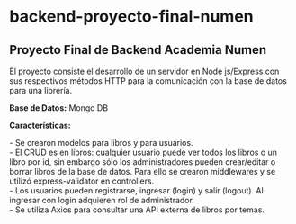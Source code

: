 # backend-proyecto-final-numen
<h2>Proyecto Final de Backend Academia Numen</h2>
<p>El proyecto consiste el desarrollo de un servidor en Node js/Express con sus respectivos métodos HTTP para la comunicación con la base de datos para una librería. </p>
<p><strong>Base de Datos:</strong>  Mongo DB</p>
<p><strong>Características:</strong></p>
<p>
- Se crearon modelos para libros y para usuarios. <br/>
- El CRUD es en libros: cualquier usuario puede ver todos los libros o un libro por id, sin embargo sólo los administradores pueden crear/editar o borrar libros de la base de datos. Para ello se crearon middlewares y se utilizó express-validator en controllers.  <br/>
- Los usuarios pueden registrarse, ingresar (login) y salir (logout). Al ingresar con login adquieren rol de administrador.  <br/>
- Se utiliza Axios para consultar una API externa de libros por temas.
</p>
